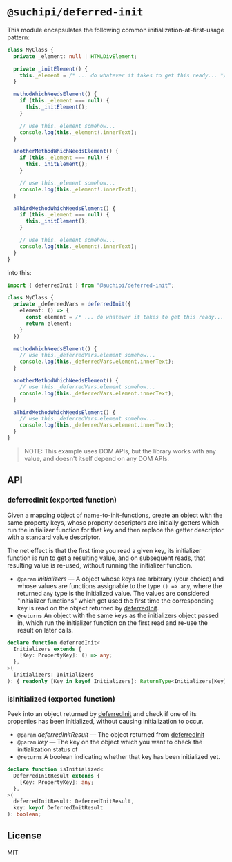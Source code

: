 # `@suchipi/deferred-init`

This module encapsulates the following common initialization-at-first-usage pattern:

```ts
class MyClass {
  private _element: null | HTMLDivElement;

  private _initElement() {
    this._element = /* ... do whatever it takes to get this ready... */;
  }

  methodWhichNeedsElement() {
    if (this._element === null) {
      this._initElement();
    }

    // use this._element somehow...
    console.log(this._element!.innerText);
  }

  anotherMethodWhichNeedsElement() {
    if (this._element === null) {
      this._initElement();
    }

    // use this._element somehow...
    console.log(this._element!.innerText);
  }

  aThirdMethodWhichNeedsElement() {
    if (this._element === null) {
      this._initElement();
    }

    // use this._element somehow...
    console.log(this._element!.innerText);
  }
}

```

into this:

```ts
import { deferredInit } from "@suchipi/deferred-init";

class MyClass {
  private _deferredVars = deferredInit({
    element: () => {
      const element = /* ... do whatever it takes to get this ready... */;
      return element;
    }
  })

  methodWhichNeedsElement() {
    // use this._deferredVars.element somehow...
    console.log(this._deferredVars.element.innerText);
  }

  anotherMethodWhichNeedsElement() {
    // use this._deferredVars.element somehow...
    console.log(this._deferredVars.element.innerText);
  }

  aThirdMethodWhichNeedsElement() {
    // use this._deferredVars.element somehow...
    console.log(this._deferredVars.element.innerText);
  }
}
```

> NOTE: This example uses DOM APIs, but the library works with any value, and doesn't itself depend on any DOM APIs.

## API

### deferredInit (exported function)

Given a mapping object of name-to-init-functions, create an object with the
same property keys, whose property descriptors are initially getters which
run the initializer function for that key and then replace the getter
descriptor with a standard value descriptor.

The net effect is that the first time you read a given key, its initializer
function is run to get a resulting value, and on subsequent reads, that
resulting value is re-used, without running the initializer function.

- `@param` _initializers_ — A object whose keys are arbitrary (your choice) and whose values are functions assignable to the type `() => any`, where the returned `any` type is the initialized value. The values are considered "initializer functions" which get used the first time the corresponding key is read on the object returned by [deferredInit](#deferredinit-exported-function).
- `@returns` An object with the same keys as the initializers object passed in, which run the initializer function on the first read and re-use the result on later calls.

```ts
declare function deferredInit<
  Initializers extends {
    [Key: PropertyKey]: () => any;
  },
>(
  initializers: Initializers
): { readonly [Key in keyof Initializers]: ReturnType<Initializers[Key]> };
```

### isInitialized (exported function)

Peek into an object returned by [deferredInit](#deferredinit-exported-function) and check if one of its
properties has been initialized, without causing initialization to occur.

- `@param` _deferredInitResult_ — The object returned from [deferredInit](#deferredinit-exported-function)
- `@param` _key_ — The key on the object which you want to check the initialization status of
- `@returns` A boolean indicating whether that key has been initialized yet.

```ts
declare function isInitialized<
  DeferredInitResult extends {
    [Key: PropertyKey]: any;
  },
>(
  deferredInitResult: DeferredInitResult,
  key: keyof DeferredInitResult
): boolean;
```

## License

MIT
